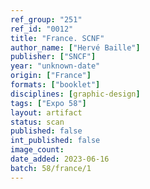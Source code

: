 ```yaml
---
ref_group: "251"
ref_id: "0012"
title: "France. SCNF"
author_name: ["Hervé Baille"]
publisher: ["SNCF"]
year: "unknown-date"
origin: ["France"]
formats: ["booklet"]
disciplines: [graphic-design]
tags: ["Expo 58"]
layout: artifact
status: scan
published: false
int_published: false
image_count:
date_added: 2023-06-16
batch: 58/france/1
---
```

